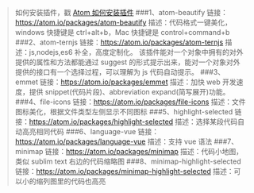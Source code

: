 <!--
 * @Author: wuhaoyuan
 * @Date: 2022-07-06 09:22:28
 * @LastEditTime: 2022-07-06 09:58:27
 * @LastEditors: wuhaoyuan
 * @Description: 
 * @FilePath: /blog/Vue/Atom+Vue的插件推荐.md
-->
> 如何安装插件，戳 [Atom 如何安装插件](https://jingyan.baidu.com/article/3c343ff7c3c0a20d377963d9.html)
> ###1、atom-beautify
> 链接：https://atom.io/packages/atom-beautify
> 描述：代码格式一键美化，windows 快捷键是 ctrl+alt+b，Mac 快捷键是 control+command+b
> ###2、atom-ternjs
> 链接：https://atom.io/packages/atom-ternjs
> 描述：js,nodejs,es6 补全，高度定制化。
> 该插件能对一个对象中拥有的对外提供的属性和方法都能通过 suggest 的形式提示出来，能对一个对象对外提供的接口有一个选择过程，可以理解为 js 代码自动提示。
> ###3、emmet
> 链接：https://atom.io/packages/emmet
> 描述：加快 web 开发速度，提供 snippet(代码片段)、abbreviation expand(简写展开)功能。
> ###4、file-icons
> 链接：https://atom.io/packages/file-icons
> 描述：文件图标美化，根据文件类型左侧显示不同图标
> ###5、highlight-selected
> 链接：https://atom.io/packages/highlight-selected
> 描述：选择某段代码自动高亮相同代码
> ###6、language-vue
> 链接：https://atom.io/packages/language-vue
> 描述：支持 vue 语法
> ###7、minimap
> 链接：https://atom.io/packages/minimap
> 描述：代码小地图，类似 sublim text 右边的代码缩略图
> ###8、minimap-highlight-selected
> 链接：https://atom.io/packages/minimap-highlight-selected
> 描述：可以小的缩列图里的代码也高亮
